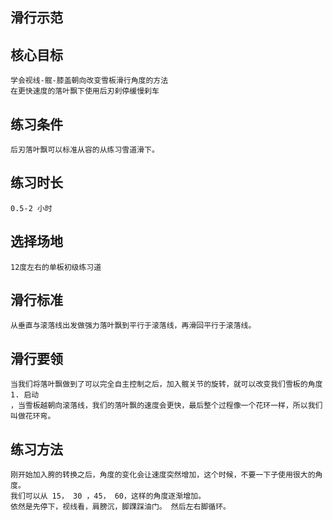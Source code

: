 ## 滑行示范

## 核心目标
    学会视线-髋-膝盖朝向改变雪板滑行角度的方法
    在更快速度的落叶飘下使用后刃刹停缓慢刹车

## 练习条件
    后刃落叶飘可以标准从容的从练习雪道滑下。

## 练习时长
    0.5-2 小时

## 选择场地
    12度左右的单板初级练习道    
    
## 滑行标准
    从垂直与滚落线出发做强力落叶飘到平行于滚落线，再滑回平行于滚落线。

## 滑行要领
    当我们将落叶飘做到了可以完全自主控制之后，加入髋关节的旋转，就可以改变我们雪板的角度
    1. 启动
    ，当雪板越朝向滚落线，我们的落叶飘的速度会更快，最后整个过程像一个花环一样，所以我们叫做花环弯。

## 练习方法
    刚开始加入胯的转换之后，角度的变化会让速度突然增加，这个时候，不要一下子使用很大的角度。
    我们可以从 15， 30 ，45， 60，这样的角度逐渐增加。
    依然是先停下，视线看，肩膀沉，脚踝踩油门。 然后左右脚循环。